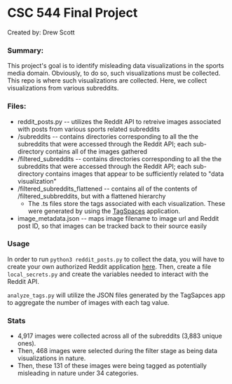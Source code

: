 # CSC 544 Final Project

Created by: Drew Scott

### Summary:

This project's goal is to identify misleading data visualizations in the sports media domain. Obviously, to do so, such visualizations must be collected. This repo is where such visualizations are collected. Here, we collect visualizations from various subreddits.

### Files:
* reddit_posts.py -- utilizes the Reddit API to retreive images associated with posts from various sports related subreddits
* /subreddits -- contains directories corresponding to all the the subreddits that were accessed through the Reddit API; each sub-directory contains all of the images gathered
* /filtered_subreddits -- contains directories corresponding to all the the subreddits that were accessed through the Reddit API; each sub-directory contains images that appear to be sufficiently related to "data visualization"
* /filtered_subreddits_flattened -- contains all of the contents of /filtered_subbreddits, but with a flattened hierarchy
    * The .ts files store the tags associated with each visualization. These were generated by using the [TagSpaces](https://www.tagspaces.org/) application.
* image_metadata.json -- maps image filename to image url and Reddit post ID, so that images can be tracked back to their source easily

### Usage

In order to run ```python3 reddit_posts.py``` to collect the data, you will have to create your own authorized Reddit application [here](https://www.reddit.com/prefs/apps). Then, create a file ```local_secrets.py``` and create the variables needed to interact with the Reddit API.

```analyze_tags.py``` will utilize the JSON files generated by the TagSapces app to aggregate the number of images with each tag value.

### Stats

* 4,917 images were collected across all of the subreddits (3,883 unique ones).
* Then, 468 images were selected during the filter stage as being data visualizations in nature.
* Then, these 131 of these images were being tagged as potentially misleading in nature under 34 categories.
